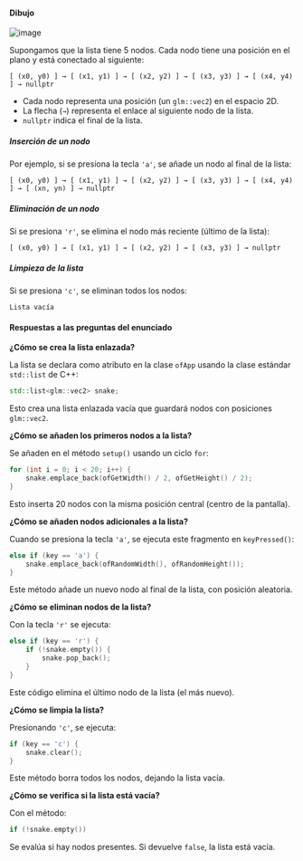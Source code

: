 
#### **Dibujo**
![image](https://github.com/user-attachments/assets/a462f7d0-80a1-4460-b8d1-f9fa96a49f3d)


Supongamos que la lista tiene 5 nodos. Cada nodo tiene una posición en el plano y está conectado al siguiente:

```
[ (x0, y0) ] → [ (x1, y1) ] → [ (x2, y2) ] → [ (x3, y3) ] → [ (x4, y4) ] → nullptr
```

* Cada nodo representa una posición (un `glm::vec2`) en el espacio 2D.
* La flecha (`→`) representa el enlace al siguiente nodo de la lista.
* `nullptr` indica el final de la lista.

##### Inserción de un nodo

Por ejemplo, si se presiona la tecla `'a'`, se añade un nodo al final de la lista:

```
[ (x0, y0) ] → [ (x1, y1) ] → [ (x2, y2) ] → [ (x3, y3) ] → [ (x4, y4) ] → [ (xn, yn) ] → nullptr
```

##### Eliminación de un nodo

Si se presiona `'r'`, se elimina el nodo más reciente (último de la lista):

```
[ (x0, y0) ] → [ (x1, y1) ] → [ (x2, y2) ] → [ (x3, y3) ] → nullptr
```

##### Limpieza de la lista

Si se presiona `'c'`, se eliminan todos los nodos:

```
Lista vacía
```

#### **Respuestas a las preguntas del enunciado**

**¿Cómo se crea la lista enlazada?**

La lista se declara como atributo en la clase `ofApp` usando la clase estándar `std::list` de C++:

```cpp
std::list<glm::vec2> snake;
```

Esto crea una lista enlazada vacía que guardará nodos con posiciones `glm::vec2`.

**¿Cómo se añaden los primeros nodos a la lista?**

Se añaden en el método `setup()` usando un ciclo `for`:

```cpp
for (int i = 0; i < 20; i++) {
    snake.emplace_back(ofGetWidth() / 2, ofGetHeight() / 2);
}
```

Esto inserta 20 nodos con la misma posición central (centro de la pantalla).

**¿Cómo se añaden nodos adicionales a la lista?**

Cuando se presiona la tecla `'a'`, se ejecuta este fragmento en `keyPressed()`:

```cpp
else if (key == 'a') {
    snake.emplace_back(ofRandomWidth(), ofRandomHeight());
}
```

Este método añade un nuevo nodo al final de la lista, con posición aleatoria.

**¿Cómo se eliminan nodos de la lista?**

Con la tecla `'r'` se ejecuta:

```cpp
else if (key == 'r') {
    if (!snake.empty()) {
        snake.pop_back();
    }
}
```

Este código elimina el último nodo de la lista (el más nuevo).


**¿Cómo se limpia la lista?**

Presionando `'c'`, se ejecuta:

```cpp
if (key == 'c') {
    snake.clear();
}
```

Este método borra todos los nodos, dejando la lista vacía.

**¿Cómo se verifica si la lista está vacía?**

Con el método:

```cpp
if (!snake.empty())
```

Se evalúa si hay nodos presentes. Si devuelve `false`, la lista está vacía.
